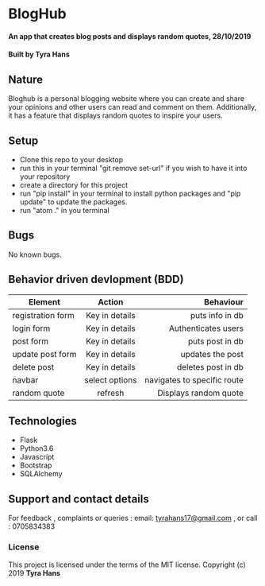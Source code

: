 # BlogHub
#### An app that creates blog posts and displays random quotes, 28/10/2019
#### Built by **Tyra Hans**
## Nature
Bloghub is  a personal blogging website where you can create and share your opinions and other users can read and comment on them. Additionally, it has a feature that displays random quotes to inspire your users. 
## Setup
* Clone this repo to your desktop
* run this in your terminal "git remove set-url" if you wish to have it into your repository
* create a directory for this project
* run "pip install" in your terminal to install python packages and "pip update" to update the packages.
* run "atom ." in you terminal

## Bugs
No known bugs.
## Behavior driven devlopment (BDD)
| Element           | Action               | Behaviour                   |
| ------------------|:--------------------:| ---------------------------:|
| registration form |Key in details        | puts info in db             |
| login form        |Key in details        |Authenticates users          |
| post form         |Key in details        |puts post in db              |
| update post form  |Key in details        |updates the post             |
| delete post       |Key in details        |deletes post in db           |
| navbar            |select options        |navigates to specific route  |
| random quote      |refresh               |Displays random quote        |


## Technologies
* Flask
* Python3.6
* Javascript
* Bootstrap
* SQLAlchemy


## Support and contact details
For feedback , complaints or queries :
 email: tyrahans17@gmail.com , or call : 0705834383
### License
This project is licensed under the terms of the MIT license.
Copyright (c) 2019 **Tyra Hans**
